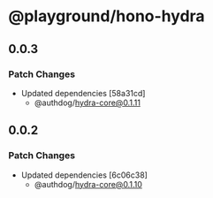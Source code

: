 # @playground/hono-hydra

## 0.0.3

### Patch Changes

- Updated dependencies [58a31cd]
  - @authdog/hydra-core@0.1.11

## 0.0.2

### Patch Changes

- Updated dependencies [6c06c38]
  - @authdog/hydra-core@0.1.10

